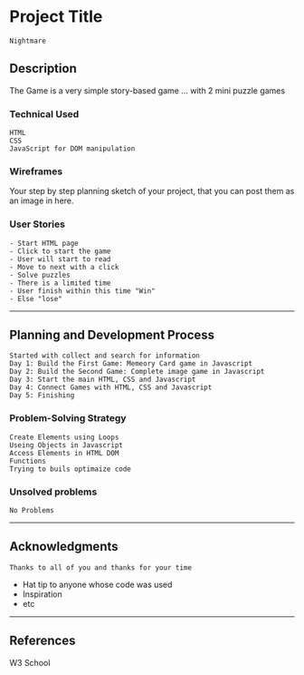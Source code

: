 # Project Title
```
Nightmare
```
## Description

The Game is a very simple story-based game ... with 2 mini puzzle games

### Technical Used

```
HTML
CSS
JavaScript for DOM manipulation
```

### Wireframes

Your step by step planning sketch of your project, that you can post them as an image in here.

### User Stories
```
- Start HTML page 
- Click to start the game
- User will start to read 
- Move to next with a click
- Solve puzzles 
- There is a limited time 
- User finish within this time "Win"
- Else "lose"
```
---

## Planning and Development Process
```
Started with collect and search for information 
Day 1: Build the First Game: Memeory Card game in Javascript 
Day 2: Build the Second Game: Complete image game in Javascript 
Day 3: Start the main HTML, CSS and Javascript 
Day 4: Connect Games with HTML, CSS and Javascript
Day 5: Finishing 
```

### Problem-Solving Strategy
```
Create Elements using Loops 
Useing Objects in Javascript 
Access Elements in HTML DOM
Functions
Trying to buils optimaize code
```


### Unsolved problems
```
No Problems
```
---

## Acknowledgments

```
Thanks to all of you and thanks for your time 
```

* Hat tip to anyone whose code was used
* Inspiration
* etc

---

 ## References

 W3 School
